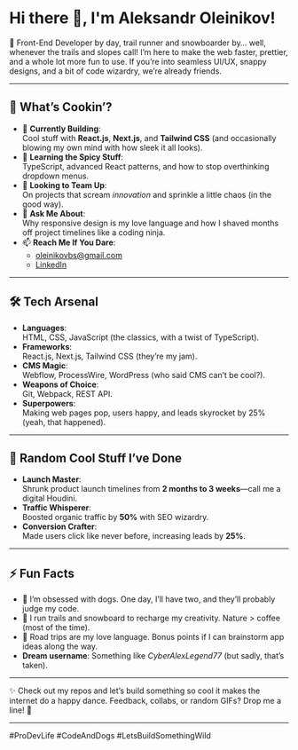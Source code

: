 # Hi there 👋, I'm Aleksandr Oleinikov!

🚀 Front-End Developer by day, trail runner and snowboarder by… well, whenever the trails and slopes call! I’m here to make the web faster, prettier, and a whole lot more fun to use. If you’re into seamless UI/UX, snappy designs, and a bit of code wizardry, we’re already friends.

---

## 🌟 What’s Cookin’?

- 🔭 **Currently Building**:  
  Cool stuff with **React.js**, **Next.js**, and **Tailwind CSS** (and occasionally blowing my own mind with how sleek it all looks).  
- 🌱 **Learning the Spicy Stuff**:  
  TypeScript, advanced React patterns, and how to stop overthinking dropdown menus.  
- 👯 **Looking to Team Up**:  
  On projects that scream *innovation* and sprinkle a little chaos (in the good way).  
- 💬 **Ask Me About**:  
  Why responsive design is my love language and how I shaved months off project timelines like a coding ninja.  
- 📫 **Reach Me If You Dare**:  
  - [oleinikovbs@gmail.com](mailto:oleinikovbs@gmail.com)  
  - [LinkedIn](https://www.linkedin.com/in/alex-frontend/)  

---

## 🛠️ Tech Arsenal

- **Languages**:  
  HTML, CSS, JavaScript (the classics, with a twist of TypeScript).  
- **Frameworks**:  
  React.js, Next.js, Tailwind CSS (they’re my jam).  
- **CMS Magic**:  
  Webflow, ProcessWire, WordPress (who said CMS can’t be cool?).  
- **Weapons of Choice**:  
  Git, Webpack, REST API.  
- **Superpowers**:  
  Making web pages pop, users happy, and leads skyrocket by 25% (yeah, that happened).

---

## 🚀 Random Cool Stuff I’ve Done

- **Launch Master**:  
  Shrunk product launch timelines from **2 months to 3 weeks**—call me a digital Houdini.  
- **Traffic Whisperer**:  
  Boosted organic traffic by **50%** with SEO wizardry.  
- **Conversion Crafter**:  
  Made users click like never before, increasing leads by **25%**.

---

## ⚡ Fun Facts

- 🐶 I’m obsessed with dogs. One day, I’ll have two, and they’ll probably judge my code.  
- 🌄 I run trails and snowboard to recharge my creativity. Nature > coffee (most of the time).  
- 🚗 Road trips are my love language. Bonus points if I can brainstorm app ideas along the way.  
- **Dream username**: Something like *CyberAlexLegend77* (but sadly, that’s taken).

---

✨ Check out my repos and let’s build something so cool it makes the internet do a happy dance. Feedback, collabs, or random GIFs? Drop me a line! 🖤

---

#ProDevLife #CodeAndDogs #LetsBuildSomethingWild
